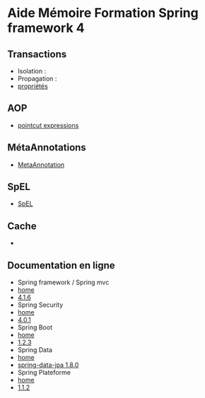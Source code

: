 # Aide Mémoire Formation Spring framework 4

## Transactions
- Isolation :
- Propagation : 
- [propriétés](http://docs.spring.io/spring/docs/current/spring-framework-reference/htmlsingle/#transaction-declarative-attransactional-settings)

## AOP
- [pointcut expressions](http://docs.spring.io/spring/docs/current/spring-framework-reference/htmlsingle/#aop-pointcuts-examples)

## MétaAnnotations
- [MetaAnnotation](http://www.intertech.com/Blog/spring-4-meta-annotations)

## SpEL
- [SpEL](http://docs.spring.io/spring/docs/current/spring-framework-reference/htmlsingle/#expressions-language-ref)

## Cache
- 

## Documentation en ligne
- Spring framework / Spring mvc
 - [home](http://projects.spring.io/spring-framework/)
 - [4.1.6](http://docs.spring.io/spring/docs/current/spring-framework-reference/htmlsingle/)
- Spring Security
 - [home](http://projects.spring.io/spring-security/)
 - [4.0.1](http://docs.spring.io/spring-security/site/docs/4.0.1.RELEASE/reference/htmlsingle/)
- Spring Boot
 - [home](http://projects.spring.io/spring-boot/)
 - [1.2.3](http://docs.spring.io/spring-boot/docs/1.2.3.RELEASE/reference/htmlsingle/)
- Spring Data
 - [home](http://projects.spring.io/spring-data/)
 - [spring-data-jpa 1.8.0](http://docs.spring.io/spring-data/jpa/docs/1.8.0.RELEASE/reference/html/)
- Spring Plateforme
 - [home](http://platform.spring.io/platform/)
 - [1.1.2](http://docs.spring.io/platform/docs/1.1.2.RELEASE/reference/htmlsingle/)

